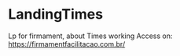 # LandingTimes
Lp for firmament, about Times working
Access on:
https://firmamentfacilitacao.com.br/
